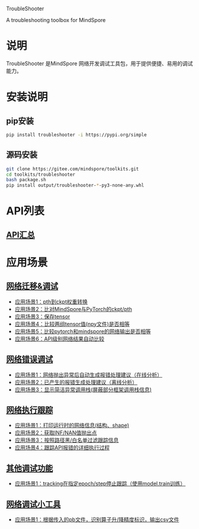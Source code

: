 TroubleShooter

A troubleshooting toolbox for MindSpore

# 说明
TroubleShooter 是MindSpore 网络开发调试工具包，用于提供便捷、易用的调试能力。

# 安装说明

## pip安装
```bash
pip install troubleshooter -i https://pypi.org/simple
```

## 源码安装

```bash
git clone https://gitee.com/mindspore/toolkits.git
cd toolkits/troubleshooter
bash package.sh
pip install output/troubleshooter-*-py3-none-any.whl
```

# API列表

## [API汇总](docs/api_summary.md)

# 应用场景

## [网络迁移&调试](docs/migrator.md)
* [应用场景1：pth到ckpt权重转换](docs/migrator.md#应用场景1pth到ckpt权重自动转换)
* [应用场景2：比对MindSpore与PyTorch的ckpt/pth](docs/migrator.md#应用场景2比对mindspore与pytorch的ckptpth)
* [应用场景3：保存tensor](docs/migrator.md#应用场景3保存tensor)
* [应用场景4：比较两组tensor值(npy文件)是否相等](docs/migrator.md#应用场景4比较两组tensor值npy文件是否相等)
* [应用场景5：比较pytorch和mindspore的网络输出是否相等](docs/migrator.md#应用场景5比较mindspore和pytorch网络输出是否一致)
* [应用场景6：API级别网络结果自动比较](docs/api_compare.md)

## [网络错误调试](docs/proposer.md)
* [应用场景1：网络抛出异常后自动生成报错处理建议（在线分析）](docs/proposer.md#应用场景1自动生成报错处理建议在线分析)
* [应用场景2：已产生的报错生成处理建议（离线分析）](docs/proposer.md#应用场景2已生成的报错自动分析离线分析)
* [应用场景3：显示简洁异常调用栈(屏蔽部分框架调用栈信息)](docs/proposer.md#应用场景3显示简洁异常调用栈删除部分框架栈信息)

## [网络执行跟踪](docs/tracker.md)
* [应用场景1：打印运行时的网络信息(结构、shape)](docs/tracker.md#应用场景1打印运行时的网络信息结构shape)
* [应用场景2：获取INF/NAN值抛出点](docs/tracker.md#应用场景2获取infnan值抛出点)
* [应用场景3：按照路径黑/白名单过滤跟踪信息](docs/tracker.md#应用场景3按照路径黑白名单过滤跟踪信息)
* [应用场景4：跟踪API报错的详细执行过程](docs/tracker.md#应用场景4跟踪api报错的详细执行过程)

## [其他调试功能](docs/others.md)
* [应用场景1：tracking在指定epoch/step停止跟踪（使用model.train训练）](docs/others.md#应用场景1tracking在指定epochstep停止跟踪使用modeltrain训练)

## [网络调试小工具](docs/widget.md)
* [应用场景1：根据传入的pb文件，识别算子升/降精度标识，输出csv文件](docs/widget.md#应用场景1：提供precision_tracker接口，根据传入的pb文件，识别图中算子执行后精度变化)

